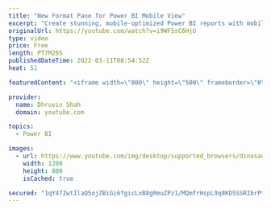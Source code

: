 ```yaml
---
title: "New Format Pane for Power BI Mobile View"
excerpt: "Create stunning, mobile-optimized Power BI reports with mobile layout’s new visual formatting pane (Preview). During this video we will talk about how we can use separate formatting Pane for Power BI Mobile Reports. Have you ever created a mobile-optimized report and struggled with its design? Did you"
originalUrl: https://youtube.com/watch?v=i9WF5sC6HjU
type: video
price: Free
length: PT7M26S
publishedDateTime: 2022-03-11T08:54:52Z
heat: 51

featuredContent: "<iframe width=\"800\" height=\"500\" frameborder=\"0\" src=\"https://www.youtube.com/embed/i9WF5sC6HjU\" allow=\"accelerometer; autoplay; encrypted-media; gyroscope; picture-in-picture\" allowfullscreen></iframe>"

provider:
  name: Dhruvin Shah
  domain: youtube.com

topics:
  - Power BI

images:
  - url: https://www.youtube.com/img/desktop/supported_browsers/dinosaur.png
    width: 1200
    height: 800
    isCached: true

secured: "1qY47ZwtIlaQ5ojZBiGi6fgicLxB8gRmuZPz1/MQmfrHspL9q8KDSSSRIbrPtxsZUJRKVfgL9MwkuuwcT+hPCRhPQUFdtfeemhOvuiwQCjckFJ+HITsjbGu3MnB7jPvV4RkoTCZUvClJg+m1tNpM9gpC1K9R4yjV96KHKieYJU01s5aeFE0r5zwKp7SrVH6chHsqIGLFguMKNWsjyc2FclupOyUdar1Mvufai7g9cfSWANklleLhEhOGGc6HBSVTaPhQTIrib0QIQsKIQUWftduQBfoOrIIqsvH7cCYukuGBV/wd4NtDFbMPteHm3i3YC1P6fk+F3CMthgxKpSQazmHB9S2yU8qFW6En9tjs/YRsjpjHJ2yI1WmzIqkibsPKV9faBt+vhX9SkP4UirqkaPLAq3EzqFF3+wD22saZpjI=;2is7FTdnFDnPm46NcFmiYg=="
---
```


